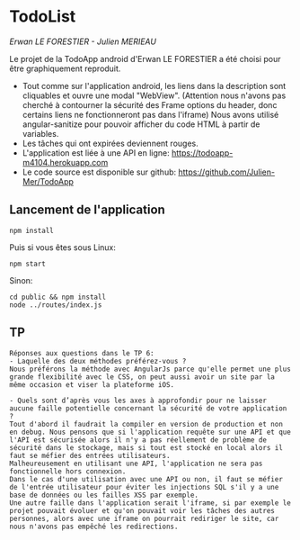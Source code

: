 # TodoList
_Erwan LE FORESTIER - Julien MERIEAU_

Le projet de la TodoApp android d'Erwan LE FORESTIER a été choisi pour être graphiquement reproduit.
- Tout comme sur l'application android, les liens dans la description sont cliquables et ouvre une modal "WebView". 
(Attention nous n'avons pas cherché à contourner la sécurité des Frame options du header, donc certains liens ne fonctionneront pas dans l'iframe)
Nous avons utilisé angular-sanitize pour pouvoir afficher du code HTML à partir de variables.
- Les tâches qui ont expirées deviennent rouges.
- L'application est liée à une API en ligne: https://todoapp-m4104.herokuapp.com
- Le code source est disponible sur github: https://github.com/Julien-Mer/TodoApp

## Lancement de l'application
```shell script
npm install
```

Puis si vous êtes sous Linux:
```shell script
npm start
```
Sinon:
```shell script
cd public && npm install
node ../routes/index.js
```

## TP
~~~~
Réponses aux questions dans le TP 6:
- Laquelle des deux méthodes préférez-vous ?
Nous préférons la méthode avec AngularJs parce qu'elle permet une plus grande flexibilité avec le CSS, on peut aussi avoir un site par la même occasion et viser la plateforme iOS.

- Quels sont d’après vous les axes à approfondir pour ne laisser aucune faille potentielle concernant la sécurité de votre application ?
Tout d'abord il faudrait la compiler en version de production et non en debug. Nous pensons que si l'application requête sur une API et que l'API est sécurisée alors il n'y a pas réellement de problème de sécurité dans le stockage, mais si tout est stocké en local alors il faut se méfier des entrées utilisateurs.
Malheureusement en utilisant une API, l'application ne sera pas fonctionnelle hors connexion.
Dans le cas d'une utilisation avec une API ou non, il faut se méfier de l'entrée utilisateur pour éviter les injections SQL s'il y a une base de données ou les failles XSS par exemple.
Une autre faille dans l'application serait l'iframe, si par exemple le projet pouvait évoluer et qu'on pouvait voir les tâches des autres personnes, alors avec une iframe on pourrait rediriger le site, car nous n'avons pas empêché les redirections.
~~~~
